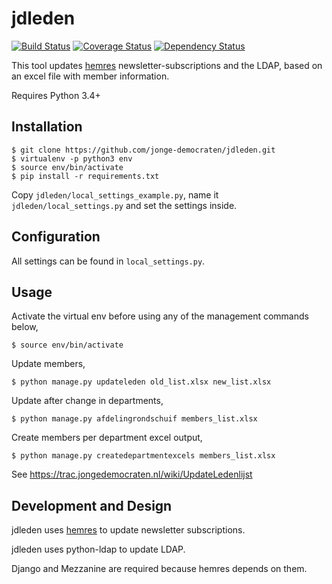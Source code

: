 jdleden
=======
[![Build Status](https://travis-ci.org/jonge-democraten/jdleden.svg?branch=master)](https://travis-ci.org/jonge-democraten/jdleden) [![Coverage Status](https://coveralls.io/repos/github/jonge-democraten/jdleden/badge.svg?branch=master)](https://coveralls.io/github/jonge-democraten/jdleden?branch=master) [![Dependency Status](https://gemnasium.com/jonge-democraten/jdleden.svg)](https://gemnasium.com/jonge-democraten/jdleden)  

This tool updates [hemres](https://github.com/jonge-democraten/hemres) newsletter-subscriptions and the LDAP, based on an excel file with member information.

Requires Python 3.4+

## Installation
```
$ git clone https://github.com/jonge-democraten/jdleden.git
$ virtualenv -p python3 env
$ source env/bin/activate
$ pip install -r requirements.txt
```

Copy `jdleden/local_settings_example.py`, name it `jdleden/local_settings.py` and set the settings inside.


## Configuration
All settings can be found in `local_settings.py`.


## Usage
Activate the virtual env before using any of the management commands below,
```
$ source env/bin/activate
```

Update members,
```
$ python manage.py updateleden old_list.xlsx new_list.xlsx
```

Update after change in departments,
```
$ python manage.py afdelingrondschuif members_list.xlsx
```

Create members per department excel output,
```
$ python manage.py createdepartmentexcels members_list.xlsx
```

See https://trac.jongedemocraten.nl/wiki/UpdateLedenlijst


## Development and Design

jdleden uses [hemres](https://github.com/jonge-democraten/hemres) to update newsletter subscriptions. 

jdleden uses python-ldap to update LDAP. 

Django and Mezzanine are required because hemres depends on them.


